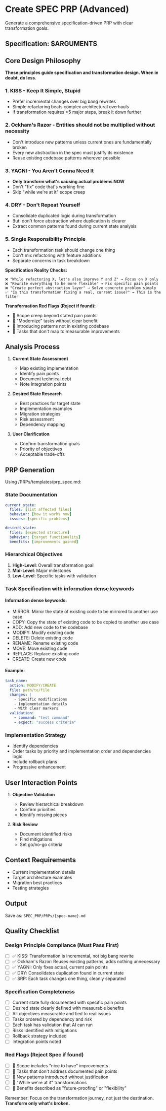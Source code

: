 # Create SPEC PRP (Advanced)

Generate a comprehensive specification-driven PRP with clear transformation goals.

## Specification: $ARGUMENTS

## Core Design Philosophy

**These principles guide specification and transformation design. When in doubt, do less.**

### 1. KISS - Keep It Simple, Stupid

- Prefer incremental changes over big bang rewrites
- Simple refactoring beats complex architectural overhauls
- If transformation requires >5 major steps, break it down further

### 2. Ockham's Razor - Entities should not be multiplied without necessity

- Don't introduce new patterns unless current ones are fundamentally broken
- Every new abstraction in the spec must justify its existence
- Reuse existing codebase patterns wherever possible

### 3. YAGNI - You Aren't Gonna Need It

- **Only transform what's causing actual problems NOW**
- Don't "fix" code that's working fine
- Skip "while we're at it" scope creep

### 4. DRY - Don't Repeat Yourself

- Consolidate duplicated logic during transformation
- But: don't force abstraction where duplication is clearer
- Extract common patterns found during current state analysis

### 5. Single Responsibility Principle

- Each transformation task should change one thing
- Don't mix refactoring with feature additions
- Separate concerns in task breakdown

**Specification Reality Checks:**

```
❌ "While refactoring X, let's also improve Y and Z" → Focus on X only
❌ "Rewrite everything to be more flexible" → Fix specific pain points
❌ "Create perfect abstraction layer" → Solve concrete problem simply
✅ "Is this transformation fixing a real, current issue?" → This is the filter
```

**Transformation Red Flags (Reject if found):**
- 🚫 Scope creep beyond stated pain points
- 🚫 "Modernize" tasks without clear benefit
- 🚫 Introducing patterns not in existing codebase
- 🚫 Tasks that don't map to measurable improvements

## Analysis Process

1. **Current State Assessment**
   - Map existing implementation
   - Identify pain points
   - Document technical debt
   - Note integration points

2. **Desired State Research**
   - Best practices for target state
   - Implementation examples
   - Migration strategies
   - Risk assessment
   - Dependency mapping

3. **User Clarification**
   - Confirm transformation goals
   - Priority of objectives
   - Acceptable trade-offs

## PRP Generation

Using /PRPs/templates/prp_spec.md:

### State Documentation

```yaml
current_state:
  files: [list affected files]
  behavior: [how it works now]
  issues: [specific problems]

desired_state:
  files: [expected structure]
  behavior: [target functionality]
  benefits: [improvements gained]
```

### Hierarchical Objectives

1. **High-Level**: Overall transformation goal
2. **Mid-Level**: Major milestones
3. **Low-Level**: Specific tasks with validation

### Task Specification with information dense keywords

#### Information dense keywords:

- MIRROR: Mirror the state of existing code to be mirrored to another use case
- COPY: Copy the state of existing code to be copied to another use case
- ADD: Add new code to the codebase
- MODIFY: Modify existing code
- DELETE: Delete existing code
- RENAME: Rename existing code
- MOVE: Move existing code
- REPLACE: Replace existing code
- CREATE: Create new code

#### Example:

```yaml
task_name:
  action: MODIFY/CREATE
  file: path/to/file
  changes: |
    - Specific modifications
    - Implementation details
    - With clear markers
  validation:
    - command: "test command"
    - expect: "success criteria"
```

### Implementation Strategy

- Identify dependencies
- Order tasks by priority and implementation order and dependencies logic
- Include rollback plans
- Progressive enhancement

## User Interaction Points

1. **Objective Validation**
   - Review hierarchical breakdown
   - Confirm priorities
   - Identify missing pieces

2. **Risk Review**
   - Document identified risks
   - Find mitigations
   - Set go/no-go criteria

## Context Requirements

- Current implementation details
- Target architecture examples
- Migration best practices
- Testing strategies

## Output

Save as: `SPEC_PRP/PRPs/{spec-name}.md`

## Quality Checklist

### Design Principle Compliance (Must Pass First)

- [ ] ✅ KISS: Transformation is incremental, not big bang rewrite
- [ ] ✅ Ockham's Razor: Reuses existing patterns, adds nothing unnecessary
- [ ] ✅ YAGNI: Only fixes actual, current pain points
- [ ] ✅ DRY: Consolidates duplication found in current state
- [ ] ✅ SRP: Each task changes one thing, cleanly separated

### Specification Completeness

- [ ] Current state fully documented with specific pain points
- [ ] Desired state clearly defined with measurable benefits
- [ ] All objectives measurable and tied to real issues
- [ ] Tasks ordered by dependency and risk
- [ ] Each task has validation that AI can run
- [ ] Risks identified with mitigations
- [ ] Rollback strategy included
- [ ] Integration points noted

### Red Flags (Reject Spec if found)

- [ ] 🚫 Scope includes "nice to have" improvements
- [ ] 🚫 Tasks that don't address documented pain points
- [ ] 🚫 New patterns introduced without justification
- [ ] 🚫 "While we're at it" transformations
- [ ] 🚫 Benefits described as "future-proofing" or "flexibility"

Remember: Focus on the transformation journey, not just the destination. **Transform only what's broken.**
